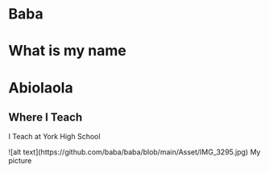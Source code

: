 # Baba
<h1> What is my name</h1>
<h1>Abiolaola</h1>
<h2>Where I Teach </h2>
<p>I Teach at York High School</p>
![alt text](https://github.com/baba/baba/blob/main/Asset/IMG_3295.jpg)
My picture 
